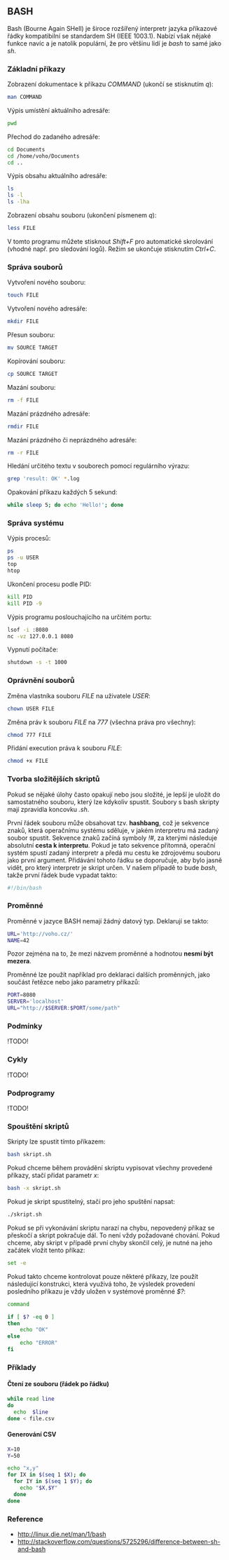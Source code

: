 ## BASH

Bash (Bourne Again SHell) je široce rozšířený interpretr jazyka příkazové řádky kompatibilní se standardem SH (IEEE 1003.1). Nabízí však nějaké funkce navíc a je natolik populární, že pro většinu lidí je *bash* to samé jako *sh*.

### Základní příkazy

Zobrazení dokumentace k příkazu *COMMAND* (ukončí se stisknutím *q*):

```bash
man COMMAND
```

Výpis umístění aktuálního adresáře:

```bash
pwd
```

Přechod do zadaného adresáře:

```bash
cd Documents
cd /home/voho/Documents
cd ..
```

Výpis obsahu aktuálního adresáře:

```bash
ls
ls -l
ls -lha
```

Zobrazení obsahu souboru (ukončení písmenem *q*):

```bash
less FILE
```

V tomto programu můžete stisknout *Shift+F* pro automatické skrolování (vhodné např. pro sledování logů). Režim se ukončuje stisknutím *Ctrl+C*.

### Správa souborů

Vytvoření nového souboru:

```bash
touch FILE
```

Vytvoření nového adresáře:

```bash
mkdir FILE
```

Přesun souboru:

```bash
mv SOURCE TARGET
```

Kopírování souboru:

```bash
cp SOURCE TARGET
```

Mazání souboru:

```bash
rm -f FILE
```

Mazání prázdného adresáře:

```bash
rmdir FILE
```

Mazání prázdného či neprázdného adresáře:

```bash
rm -r FILE
```

Hledání určitého textu v souborech pomocí regulárního výrazu:

```bash
grep 'result: OK' *.log
```

Opakování příkazu každých 5 sekund:

```bash
while sleep 5; do echo 'Hello!'; done
```

### Správa systému

Výpis procesů:

```bash
ps
ps -u USER
top
htop
```

Ukončení procesu podle PID:

```bash
kill PID
kill PID -9
```

Výpis programu poslouchajícího na určitém portu:

```bash
lsof -i :8080
nc -vz 127.0.0.1 8080
```

Vypnutí počítače:

```bash
shutdown -s -t 1000
```

### Oprávnění souborů

Změna vlastníka souboru *FILE* na uživatele *USER*:

```bash
chown USER FILE
```

Změna práv k souboru *FILE* na *777* (všechna práva pro všechny):

```bash
chmod 777 FILE
```

Přidání execution práva k souboru *FILE*:

```bash
chmod +x FILE
```

### Tvorba složitějších skriptů

Pokud se nějaké úlohy často opakují nebo jsou složité, je lepší je uložit do samostatného souboru, který lze kdykoliv spustit. Soubory s bash skripty mají zpravidla koncovku *.sh*.

První řádek souboru může obsahovat tzv. **hashbang**, což je sekvence znaků, která operačnímu systému sděluje, v jakém interpretru má zadaný soubor spustit. Sekvence znaků začíná symboly *!#*, za kterými následuje absolutní **cesta k interpretu**. Pokud je tato sekvence přítomná, operační systém spustí zadaný interpretr a předá mu cestu ke zdrojovému souboru jako první argument. Přidávání tohoto řádku se doporučuje, aby bylo jasně vidět, pro který interpretr je skript určen. V našem případě to bude *bash*, takže první řádek bude vypadat takto:

```bash
#!/bin/bash
```

### Proměnné

Proměnné v jazyce BASH nemají žádný datový typ. Deklarují se takto:

```bash
URL='http://voho.cz/'
NAME=42
```

Pozor zejména na to, že mezi názvem proměnné a hodnotou **nesmí být mezera**.

Proměnné lze použít například pro deklaraci dalších proměnných, jako součást řetězce nebo jako parametry příkazů:

```bash
PORT=8080
SERVER='localhost'
URL="http://$SERVER:$PORT/some/path"
```

### Podmínky

!TODO!

### Cykly

!TODO!

### Podprogramy

!TODO!

### Spouštění skriptů

Skripty lze spustit tímto příkazem:

```bash
bash skript.sh
```

Pokud chceme během provádění skriptu vypisovat všechny provedené příkazy, stačí přidat parametr *x*:

```bash
bash -x skript.sh
```

Pokud je skript spustitelný, stačí pro jeho spuštění napsat:

```bash
./skript.sh
```

Pokud se při vykonávání skriptu narazí na chybu, nepovedený příkaz se přeskočí a skript pokračuje dál. To není vždy požadované chování. Pokud chceme, aby skript v případě první chyby skončil celý, je nutné na jeho začátek vložit tento příkaz:

```bash
set -e
```

Pokud takto chceme kontrolovat pouze některé příkazy, lze použít následující konstrukci, která využivá toho, že výsledek provedení posledního příkazu je vždy uložen v systémové proměnné *$?*:

```bash
command

if [ $? -eq 0 ]
then
    echo "OK"
else
    echo "ERROR"
fi
```

### Příklady

#### Čtení ze souboru (řádek po řádku)

```bash
while read line
do
  echo  $line
done < file.csv
```

#### Generování CSV

```bash
X=10
Y=50

echo "x,y"
for IX in $(seq 1 $X); do
  for IY in $(seq 1 $Y); do
    echo "$X,$Y"
  done
done
```

### Reference

- http://linux.die.net/man/1/bash
- http://stackoverflow.com/questions/5725296/difference-between-sh-and-bash
